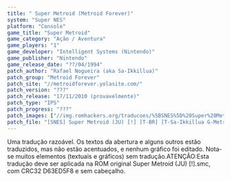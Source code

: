 ```yaml
---
title: " Super Metroid (Metroid Forever)"
system: "Super NES"
platform: "Console"
game_title: "Super Metroid"
game_category: "Ação / Aventura"
game_players: "1"
game_developer: "Intelligent Systems (Nintendo)"
game_publisher: "Nintendo"
game_release_date: "??/04/1994"
patch_author: "Rafael Nogueira (aka Sa-Ikkillua)"
patch_group: "Metroid Forever"
patch_site: "//metroidforever.yolasite.com/"
patch_version: "???"
patch_release: "17/11/2010 (provavelmente)"
patch_type: "IPS"
patch_progress: "???"
patch_images: ["//img.romhackers.org/traducoes/%5BSNES%5D%20Super%20Metroid%20-%20Metroid%20Forever%20-%201.png","//img.romhackers.org/traducoes/%5BSNES%5D%20Super%20Metroid%20-%20Metroid%20Forever%20-%202.png","//img.romhackers.org/traducoes/%5BSNES%5D%20Super%20Metroid%20-%20Metroid%20Forever%20-%203.png"]
patch_file: "[SNES] Super Metroid (JU) [!] [T-BR] [T-Sa-Ikkillua G-Metroid Forever] [A-2010].zip"
---
```

Uma tradução razoável. Os textos da abertura e alguns outros estão traduzidos, mas não estão acentuados, e nenhum gráfico foi editado. Nota-se muitos elementos (textuais e gráficos) sem tradução.ATENÇÃO:Esta tradução deve ser aplicada na ROM original Super Metroid (JU) [!].smc, com CRC32 D63ED5F8 e sem cabeçalho.